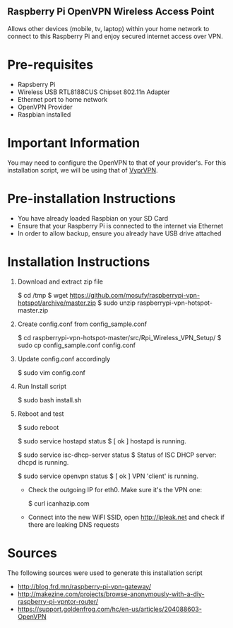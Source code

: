 ## Raspberry Pi OpenVPN Wireless Access Point
Allows other devices (mobile, tv, laptop) within your home network to connect to this Raspberry Pi and enjoy secured internet access over VPN.

# Pre-requisites
- Rapsberry Pi
- Wireless USB RTL8188CUS Chipset 802.11n Adapter
- Ethernet port to home network
- OpenVPN Provider
- Raspbian installed

# Important Information
You may need to configure the OpenVPN to that of your provider's. For this installation script, we will be using that of [VyprVPN](https://www.goldenfrog.com/vyprvpn).

# Pre-installation Instructions
- You have already loaded Raspbian on your SD Card
- Ensure that your Raspberry Pi is connected to the internet via Ethernet
- In order to allow backup, ensure you already have USB drive attached

# Installation Instructions

1. Download and extract zip file

    $ cd /tmp
    $ wget https://github.com/mosufy/raspberrypi-vpn-hotspot/archive/master.zip
    $ sudo unzip raspberrypi-vpn-hotspot-master.zip

2. Create config.conf from config_sample.conf

    $ cd raspberrypi-vpn-hotspot-master/src/Rpi_Wireless_VPN_Setup/
    $ sudo cp config_sample.conf config.conf

3. Update config.conf accordingly

    $ sudo vim config.conf

4. Run Install script

    $ sudo bash install.sh

5. Reboot and test

    $ sudo reboot

    $ sudo service hostapd status
    $ [ ok ] hostapd is running.

    $ sudo service isc-dhcp-server status
    $ Status of ISC DHCP server: dhcpd is running.

    $ sudo service openvpn status
    $ [ ok ] VPN 'client' is running.

    - Check the outgoing IP for eth0. Make sure it's the VPN one: 
    
        $ curl icanhazip.com

    - Connect into the new WiFI SSID, open http://ipleak.net and check if there are leaking DNS requests

# Sources
The following sources were used to generate this installation script

- http://blog.frd.mn/raspberry-pi-vpn-gateway/
- http://makezine.com/projects/browse-anonymously-with-a-diy-raspberry-pi-vpntor-router/
- https://support.goldenfrog.com/hc/en-us/articles/204088603-OpenVPN